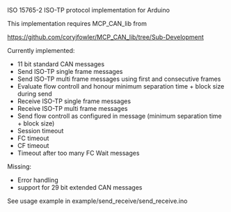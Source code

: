 ISO 15765-2 ISO-TP protocol implementation for Arduino

This implementation requires MCP_CAN_lib from

https://github.com/coryjfowler/MCP_CAN_lib/tree/Sub-Development

Currently implemented:

* 11 bit standard CAN messages
* Send ISO-TP single frame messages
* Send ISO-TP multi frame messages using first and consecutive frames
* Evaluate flow controll and honour minimum separation time + block size during send
* Receive ISO-TP single frame messages
* Receive ISO-TP multi frame messages
* Send flow controll as configured in message (minimum separation time + block size)
* Session timeout
* FC timeout
* CF timeout
* Timeout after too many FC Wait messages

Missing:

* Error handling
* support for 29 bit extended CAN messages

See usage example in example/send_receive/send_receive.ino
